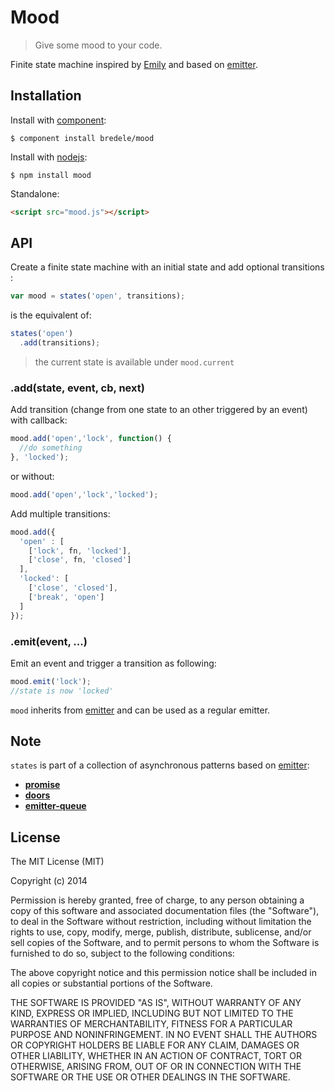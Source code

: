 # Mood

  > Give some mood to your code.

 Finite state machine inspired by [Emily](http://github.com/flams/emily) and based on [emitter](http://github.com/component/emitter).

## Installation

 Install with [component](http://component.io):

    $ component install bredele/mood

 Install with [nodejs](http://nodejs.org):

    $ npm install mood

 Standalone:

```html
<script src="mood.js"></script>
```

## API

Create a finite state machine with an initial state and add optional transitions : 

```js
var mood = states('open', transitions);
```

is the equivalent of:

```js
states('open')
  .add(transitions);
```

 > the current state is available under `mood.current`

### .add(state, event, cb, next)

 Add transition (change from one state to an other triggered by an event) with callback:

```js
mood.add('open','lock', function() {
  //do something
}, 'locked');
```
 or without:

```js
mood.add('open','lock','locked');
```

 Add multiple transitions:

```js
mood.add({
  'open' : [
    ['lock', fn, 'locked'],
    ['close', fn, 'closed']
  ],
  'locked': [
    ['close', 'closed'],
    ['break', 'open']
  ]
});
```

### .emit(event, ...)

  Emit an event and trigger a transition  as following:

```js
mood.emit('lock');
//state is now 'locked'
```

  `mood` inherits from [emitter](http://github.com/component/emitter) and can be used as a regular emitter.


## Note

`states` is part of a collection of asynchronous patterns based on [emitter](http://github.com/component/emitter):
  - **[promise](http://github.com/bredele/promise)**
  - **[doors](http://github.com/bredele/doors)**
  - **[emitter-queue](http://github.com/bredele/emitter-queue)**


## License

  The MIT License (MIT)

  Copyright (c) 2014 <copyright holders>

  Permission is hereby granted, free of charge, to any person obtaining a copy
  of this software and associated documentation files (the "Software"), to deal
  in the Software without restriction, including without limitation the rights
  to use, copy, modify, merge, publish, distribute, sublicense, and/or sell
  copies of the Software, and to permit persons to whom the Software is
  furnished to do so, subject to the following conditions:

  The above copyright notice and this permission notice shall be included in
  all copies or substantial portions of the Software.

  THE SOFTWARE IS PROVIDED "AS IS", WITHOUT WARRANTY OF ANY KIND, EXPRESS OR
  IMPLIED, INCLUDING BUT NOT LIMITED TO THE WARRANTIES OF MERCHANTABILITY,
  FITNESS FOR A PARTICULAR PURPOSE AND NONINFRINGEMENT. IN NO EVENT SHALL THE
  AUTHORS OR COPYRIGHT HOLDERS BE LIABLE FOR ANY CLAIM, DAMAGES OR OTHER
  LIABILITY, WHETHER IN AN ACTION OF CONTRACT, TORT OR OTHERWISE, ARISING FROM,
  OUT OF OR IN CONNECTION WITH THE SOFTWARE OR THE USE OR OTHER DEALINGS IN
  THE SOFTWARE.